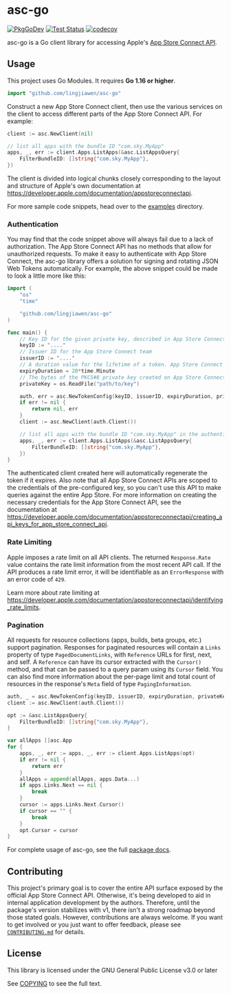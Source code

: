 # asc-go

[![PkgGoDev](https://pkg.go.dev/badge/github.com/lingjiawen/asc-go)](https://pkg.go.dev/github.com/lingjiawen/asc-go)
[![Test Status](https://github.com/lingjiawen/asc-go/workflows/Run%20Tests/badge.svg)](https://github.com/lingjiawen/asc-go/actions?query=workflow%253A%2522Run+Tests%2522)
[![codecov](https://codecov.io/gh/cidertool/asc-go/branch/main/graph/badge.svg)](https://codecov.io/gh/cidertool/asc-go)

asc-go is a Go client library for accessing Apple's [App Store Connect API](https://developer.apple.com/documentation/appstoreconnectapi).

## Usage

This project uses Go Modules. It requires **Go 1.16 or higher**.

```go
import "github.com/lingjiawen/asc-go"
```

Construct a new App Store Connect client, then use the various services on the client to access different parts of the App Store Connect API. For example:

```go
client := asc.NewClient(nil)

// list all apps with the bundle ID "com.sky.MyApp"
apps, _, err := client.Apps.ListApps(&asc.ListAppsQuery{
    FilterBundleID: []string{"com.sky.MyApp"},
})
```

The client is divided into logical chunks closely corresponding to the layout and structure of Apple's own documentation at <https://developer.apple.com/documentation/appstoreconnectapi>.

For more sample code snippets, head over to the [examples](https://github.com/lingjiawen/asc-go/tree/main/examples) directory.

### Authentication

You may find that the code snippet above will always fail due to a lack of authorization. The App Store Connect API has no methods that allow for unauthorized requests. To make it easy to authenticate with App Store Connect, the asc-go library offers a solution for signing and rotating JSON Web Tokens automatically. For example, the above snippet could be made to look a little more like this:

```go
import (
    "os"
    "time"

    "github.com/lingjiawen/asc-go"
)

func main() {
    // Key ID for the given private key, described in App Store Connect
    keyID := "...."
    // Issuer ID for the App Store Connect team
    issuerID := "...."
    // A duration value for the lifetime of a token. App Store Connect does not accept a token with a lifetime of longer than 20 minutes
    expiryDuration = 20*time.Minute
    // The bytes of the PKCS#8 private key created on App Store Connect. Keep this key safe as you can only download it once.
    privateKey = os.ReadFile("path/to/key")

    auth, err = asc.NewTokenConfig(keyID, issuerID, expiryDuration, privateKey)
    if err != nil {
        return nil, err
    }
    client := asc.NewClient(auth.Client())

    // list all apps with the bundle ID "com.sky.MyApp" in the authenticated user's team
    apps, _, err := client.Apps.ListApps(&asc.ListAppsQuery{
        FilterBundleID: []string{"com.sky.MyApp"},
    })
}
```

The authenticated client created here will automatically regenerate the token if it expires. Also note that all App Store Connect APIs are scoped to the credentials of the pre-configured key, so you can't use this API to make queries against the entire App Store. For more information on creating the necessary credentials for the App Store Connect API, see the documentation at <https://developer.apple.com/documentation/appstoreconnectapi/creating_api_keys_for_app_store_connect_api>.

### Rate Limiting

Apple imposes a rate limit on all API clients. The returned `Response.Rate` value contains the rate limit information from the most recent API call. If the API produces a rate limit error, it will be identifiable as an `ErrorResponse` with an error code of `429`.

Learn more about rate limiting at <https://developer.apple.com/documentation/appstoreconnectapi/identifying_rate_limits>.

### Pagination

All requests for resource collections (apps, builds, beta groups, etc.) support pagination. Responses for paginated resources will contain a `Links` property of type `PagedDocumentLinks`, with `Reference` URLs for first, next, and self. A `Reference` can have its cursor extracted with the `Cursor()` method, and that can be passed to a query param using its `Cursor` field. You can also find more information about the per-page limit and total count of resources in the response's `Meta` field of type `PagingInformation`.

```go
auth, _ = asc.NewTokenConfig(keyID, issuerID, expiryDuration, privateKey)
client := asc.NewClient(auth.Client())

opt := &asc.ListAppsQuery{
    FilterBundleID: []string{"com.sky.MyApp"},
}

var allApps []asc.App
for {
    apps, _, err := apps, _, err := client.Apps.ListApps(opt)
	if err != nil {
		return err
	}
	allApps = append(allApps, apps.Data...)
    if apps.Links.Next == nil {
        break
    }
    cursor := apps.Links.Next.Cursor()
    if cursor == "" {
        break
    }
    opt.Cursor = cursor
}
```

For complete usage of asc-go, see the full [package docs](https://pkg.go.dev/github.com/lingjiawen/asc-go).

## Contributing

This project's primary goal is to cover the entire API surface exposed by the official App Store Connect API. Otherwise, it's being developed to aid in internal application development by the authors. Therefore, until the package's version stabilizes with v1, there isn't a strong roadmap beyond those stated goals. However, contributions are always welcome. If you want to get involved or you just want to offer feedback, please see [`CONTRIBUTING.md`](https://github.com/cidertool/.github/blob/main/CONTRIBUTING.md) for details.

## License

This library is licensed under the GNU General Public License v3.0 or later

See [COPYING](./COPYING) to see the full text.
